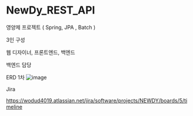 # NewDy_REST_API
영양제 프로젝트 ( Spring, JPA , Batch )

3인 구성

웹 디자이너, 프론트엔드, 백엔드

백엔드 담당

ERD 1차
![image](https://github.com/LeeJaeYoung0706/NewDy_REST_API/assets/148510209/1091a75d-13b9-4812-9ad0-25db843f0bd3)


Jira

https://wodud4019.atlassian.net/jira/software/projects/NEWDY/boards/5/timeline
